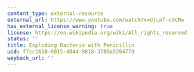 ```yaml
---
content_type: external-resource
external_url: https://www.youtube.com/watch?v=UjLmf-cVcMw
has_external_license_warning: true
license: https://en.wikipedia.org/wiki/All_rights_reserved
status: ''
title: Exploding Bacteria with Penicillin
uid: f7cc1618-0015-4844-9818-3780a539477d
wayback_url: ''
---
```

